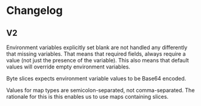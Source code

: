 # Changelog

## V2

Environment variables explicitly set blank are not handled any differently
that missing variables. That means that required fields, always require a
value (not just the presence of the variable). This also means that default
values will override empty environment variables.

Byte slices expects environment variable values to be Base64 encoded.

Values for map types are semicolon-separated, not comma-separated. The rationale
for this is this enables us to use maps containing slices.
